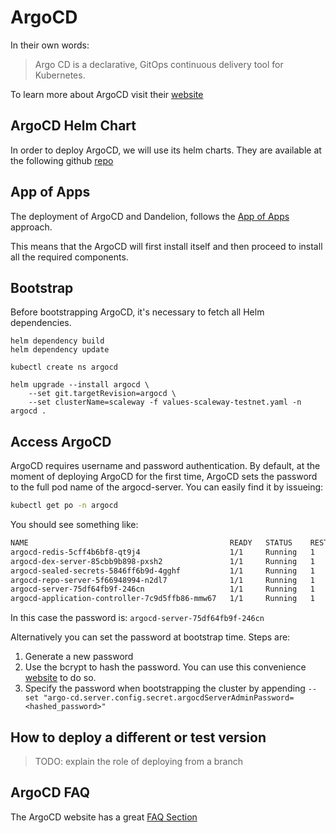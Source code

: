 # ArgoCD 

In their own words:

> Argo CD is a declarative, GitOps continuous delivery tool for Kubernetes.

To learn more about ArgoCD visit their [website](https://argo-cd.readthedocs.io/en/stable/)

## ArgoCD Helm Chart

In order to deploy ArgoCD, we will use its helm charts. They are available at the following github 
[repo](https://github.com/argoproj/argo-helm)

## App of Apps

The deployment of ArgoCD and Dandelion, follows the [App of Apps](https://argo-cd.readthedocs.io/en/stable/operator-manual/cluster-bootstrapping/) 
approach.

This means that the ArgoCD will first install itself and then proceed to install all the required components.

## Bootstrap

Before bootstrapping ArgoCD, it's necessary to fetch all Helm dependencies.

```shell
helm dependency build
helm dependency update

kubectl create ns argocd

helm upgrade --install argocd \
    --set git.targetRevision=argocd \
    --set clusterName=scaleway -f values-scaleway-testnet.yaml -n argocd .
```

## Access ArgoCD

ArgoCD requires username and password authentication. By default, at the moment of deploying ArgoCD for the first time,
ArgoCD sets the password to the full pod name of the argocd-server. You can easily find it by issueing:

```bash
kubectl get po -n argocd
```

You should see something like:

```bash
NAME                                             READY   STATUS    RESTARTS   AGE
argocd-redis-5cff4b6bf8-qt9j4                    1/1     Running   1          8d
argocd-dex-server-85cbb9b898-pxsh2               1/1     Running   1          8d
argocd-sealed-secrets-5846ff6b9d-4gghf           1/1     Running   1          8d
argocd-repo-server-5f66948994-n2dl7              1/1     Running   1          8d
argocd-server-75df64fb9f-246cn                   1/1     Running   1          8d
argocd-application-controller-7c9d5ffb86-mmw67   1/1     Running   1          8d
```

In this case the password is: `argocd-server-75df64fb9f-246cn`

Alternatively you can set the password at bootstrap time. Steps are:

1. Generate a new password
2. Use the bcrypt to hash the password. You can use this convenience [website](https://www.browserling.com/tools/bcrypt) to do so.
3. Specify the password when bootstrapping the cluster by appending `--set "argo-cd.server.config.secret.argocdServerAdminPassword=<hashed_password>"`

## How to deploy a different or test version

> TODO: explain the role of deploying from a branch

## ArgoCD FAQ

The ArgoCD website has a great [FAQ Section](https://argo-cd.readthedocs.io/en/stable/faq/)

